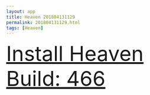 ```yaml
---
layout: app
title: Heaven 201804131129
permalink: 201804131129.html
tags: [Heaven]
---
```

<div class="pure-g">
    <div class="pure-u-1-1" style="font-size: 4em">
        <a class="pure-button-primary" href="itms-services://?action=download-manifest&url=https%3A%2F%2Flitsungyisigono.github.io%2FTestScript%2Fmanifests%2F201804131129.plist"><i class="fa fa-download" aria-hidden="true"></i>Install Heaven Build: 466</a>
    </div>
</div>